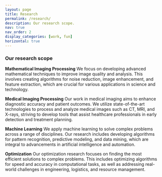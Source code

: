 ```yaml
---
layout: page
title: Research
permalink: /research/
description: Our research scope.
nav: true
nav_order: 2
display_categories: [work, fun]
horizontal: true
---
```



<h3 class="section-title">Our research scope</h3>

**Mathematical Imaging Processing**
We focus on developing advanced mathematical techniques to improve image quality and analysis. This involves creating algorithms for noise reduction, image enhancement, and feature extraction, which are crucial for various applications in science and technology.

**Medical Imaging Processing**
Our work in medical imaging aims to enhance diagnostic accuracy and patient outcomes. We utilize state-of-the-art technologies to process and analyze medical images such as CT, MRI, and X-rays, striving to develop tools that assist healthcare professionals in early detection and treatment planning.

**Machine Learning**
We apply machine learning to solve complex problems across a range of disciplines. Our research includes developing algorithms for pattern recognition, predictive modeling, and data mining, which are integral to advancements in artificial intelligence and automation.

**Optimization**
Our optimization research focuses on finding the most efficient solutions to complex problems. This includes optimizing algorithms for speed and accuracy in computational tasks, as well as addressing real-world challenges in engineering, logistics, and resource management.




